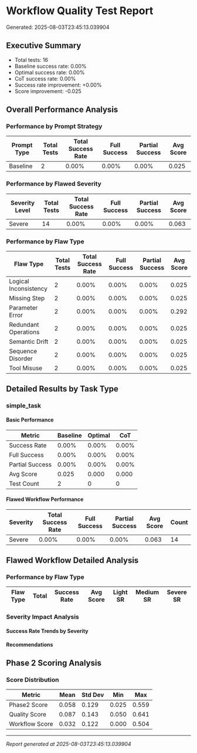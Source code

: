# Workflow Quality Test Report

Generated: 2025-08-03T23:45:13.039904

## Executive Summary

- Total tests: 16
- Baseline success rate: 0.00%
- Optimal success rate: 0.00%
- CoT success rate: 0.00%
- Success rate improvement: +0.00%
- Score improvement: -0.025

## Overall Performance Analysis

### Performance by Prompt Strategy

| Prompt Type | Total Tests | Total Success Rate | Full Success | Partial Success | Avg Score |
|-------------|-------------|--------------------|--------------|-----------------|------------|
| Baseline | 2 | 0.00% | 0.00% | 0.00% | 0.025 |

### Performance by Flawed Severity

| Severity Level | Total Tests | Total Success Rate | Full Success | Partial Success | Avg Score |
|----------------|-------------|--------------------|--------------|-----------------|------------|
| Severe | 14 | 0.00% | 0.00% | 0.00% | 0.063 |

### Performance by Flaw Type

| Flaw Type | Total Tests | Total Success Rate | Full Success | Partial Success | Avg Score |
|-----------|-------------|--------------------|--------------|-----------------|------------|
| Logical Inconsistency | 2 | 0.00% | 0.00% | 0.00% | 0.025 |
| Missing Step | 2 | 0.00% | 0.00% | 0.00% | 0.025 |
| Parameter Error | 2 | 0.00% | 0.00% | 0.00% | 0.292 |
| Redundant Operations | 2 | 0.00% | 0.00% | 0.00% | 0.025 |
| Semantic Drift | 2 | 0.00% | 0.00% | 0.00% | 0.025 |
| Sequence Disorder | 2 | 0.00% | 0.00% | 0.00% | 0.025 |
| Tool Misuse | 2 | 0.00% | 0.00% | 0.00% | 0.025 |

## Detailed Results by Task Type

### simple_task

#### Basic Performance

| Metric | Baseline | Optimal | CoT |
|--------|----------|---------|-----|
| Success Rate | 0.00% | 0.00% | 0.00% |
| Full Success | 0.00% | 0.00% | 0.00% |
| Partial Success | 0.00% | 0.00% | 0.00% |
| Avg Score | 0.025 | 0.000 | 0.000 |
| Test Count | 2 | 0 | 0 |

#### Flawed Workflow Performance

| Severity | Total Success Rate | Full Success | Partial Success | Avg Score | Count |
|----------|-------------------|--------------|-----------------|-----------|-------|
| Severe | 0.00% | 0.00% | 0.00% | 0.063 | 14 |

## Flawed Workflow Detailed Analysis

### Performance by Flaw Type

| Flaw Type | Total | Success Rate | Avg Score | Light SR | Medium SR | Severe SR |
|-----------|--------|--------------|-----------|----------|-----------|------------|

### Severity Impact Analysis

#### Success Rate Trends by Severity


#### Recommendations


## Phase 2 Scoring Analysis

### Score Distribution

| Metric | Mean | Std Dev | Min | Max |
|--------|------|---------|-----|-----|
| Phase2 Score | 0.058 | 0.129 | 0.025 | 0.559 |
| Quality Score | 0.087 | 0.143 | 0.050 | 0.641 |
| Workflow Score | 0.032 | 0.122 | 0.000 | 0.504 |

---
*Report generated at 2025-08-03T23:45:13.039904*
